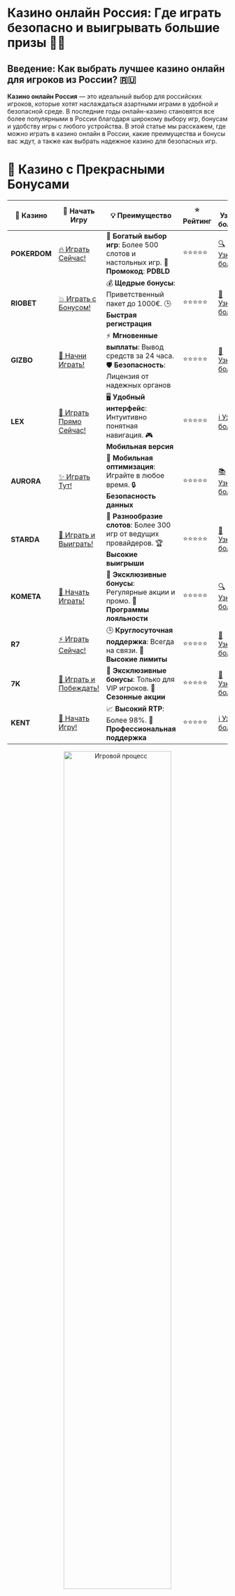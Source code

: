 # **Казино онлайн Россия: Где играть безопасно и выигрывать большие призы** 🎰💸

## Введение: Как выбрать лучшее казино онлайн для игроков из России? 🇷🇺

**Казино онлайн Россия** — это идеальный выбор для российских игроков, которые хотят наслаждаться азартными играми в удобной и безопасной среде. В последние годы онлайн-казино становятся все более популярными в России благодаря широкому выбору игр, бонусам и удобству игры с любого устройства. В этой статье мы расскажем, где можно играть в казино онлайн в России, какие преимущества и бонусы вас ждут, а также как выбрать надежное казино для безопасных игр.

# 🌟 Казино с Прекрасными Бонусами

| 🎲 **Казино** | 🔗 **Начать Игру** | 💡 **Преимущество** | ⭐ **Рейтинг** | 🔗 **Узнать больше** | 🆕 **Новая информация** |
|--------------|---------------------|---------------------|----------------|----------------------|-------------------------|
| **POKERDOM**  | [🔥 Играть Сейчас!](https://brandplay.link/4k77v2yx) | 🎉 **Богатый выбор игр**: Более 500 слотов и настольных игр. 🎁 **Промокод**: **PDBLD** | ⭐⭐⭐⭐⭐ | [🔍 Узнать больше](https://brandplay.link/4k77v2yx) | 🏆 **Победители турниров** получают эксклюзивные подарки! |
| **RIOBET**    | [💥 Играть с Бонусом!](https://brandplay.link/7xBLTPyj) | 💰 **Щедрые бонусы**: Приветственный пакет до 1000€. 🕒 **Быстрая регистрация** | ⭐⭐⭐⭐⭐ | [📖 Узнать больше](https://brandplay.link/7xBLTPyj) | 💬 **Поддержка 24/7** для комфортной игры в любое время! |
| **GIZBO**     | [🚀 Начни Играть!](https://brandplay.link/bprXw4YV) | ⚡ **Мгновенные выплаты**: Вывод средств за 24 часа. 🛡️ **Безопасность**: Лицензия от надежных органов | ⭐⭐⭐⭐⭐ | [📝 Узнать больше](https://brandplay.link/bprXw4YV) | 🔒 **SSL-шифрование** для максимальной безопасности данных игроков. |
| **LEX**       | [💎 Играть Прямо Сейчас!](https://brandplay.link/zW4hdDFV) | 🖥️ **Удобный интерфейс**: Интуитивно понятная навигация. 🎮 **Мобильная версия** | ⭐⭐⭐⭐⭐ | [ℹ️ Узнать больше](https://brandplay.link/zW4hdDFV) | 📱 **Поддержка всех мобильных устройств** для удобства игры в любом месте. |
| **AURORA**    | [✨ Играть Тут!](https://10trafic-stat2.com/click/668546556bcc6313411604bd/6766/13032/subaccount) | 📱 **Мобильная оптимизация**: Играйте в любое время. 🔒 **Безопасность данных** | ⭐⭐⭐⭐⭐ | [📚 Узнать больше](https://10trafic-stat2.com/click/668546556bcc6313411604bd/6766/13032/subaccount) | 🌍 **Международная лицензия** на деятельность в разных странах. |
| **STARDА**    | [🎉 Играть и Выиграть!](https://brandplay.link/fB7xwRFL) | 🎰 **Разнообразие слотов**: Более 300 игр от ведущих провайдеров. 🏆 **Высокие выигрыши** | ⭐⭐⭐⭐⭐ | [🔎 Узнать больше](https://brandplay.link/fB7xwRFL) | 🎉 **Ежемесячные турниры** с крупными призами! |
| **KOMETA**    | [🎁 Начать Играть!](https://brandplay.link/8ZymQJV8) | 🎁 **Эксклюзивные бонусы**: Регулярные акции и промо. 🔄 **Программы лояльности** | ⭐⭐⭐⭐⭐ | [🔍 Узнать больше](https://brandplay.link/8ZymQJV8) | 🌟 **Персонализированные предложения** для долгосрочных игроков. |
| **R7**        | [⚡ Играть Сейчас!](https://brandplay.link/bMd3Yjsw) | 🕒 **Круглосуточная поддержка**: Всегда на связи. 💸 **Высокие лимиты** | ⭐⭐⭐⭐⭐ | [📖 Узнать больше](https://brandplay.link/bMd3Yjsw) | 🎯 **Рейтинг игроков** для лучших участников. |
| **7K**        | [🎯 Играть и Побеждать!](https://brandplay.link/BvQyFShp) | 🌟 **Эксклюзивные бонусы**: Только для VIP игроков. 🎉 **Сезонные акции** | ⭐⭐⭐⭐⭐ | [📝 Узнать больше](https://brandplay.link/BvQyFShp) | 🥇 **Особые привилегии** для постоянных игроков. |
| **KENT**      | [🔑 Начать Игру!](https://brandplay.link/Fv2WP3js) | 📈 **Высокий RTP**: Более 98%. 💼 **Профессиональная поддержка** | ⭐⭐⭐⭐⭐ | [ℹ️ Узнать больше](https://brandplay.link/Fv2WP3js) | 💬 **Поддержка на нескольких языках** для удобства игроков. |

<div align="center"> <img src="https://i.pinimg.com/originals/1d/b3/25/1db325483acbe642c6d4e6fdd73a4988.gif" alt="Игровой процесс" width="70%"> </div>
---

# 🚀 Быстрые Выигрыши и Поддержка

| 🎲 **Казино** | 🔗 **Начать Игру** | 💡 **Преимущество** | ⭐ **Рейтинг** | 🔗 **Узнать больше** | 🆕 **Новая информация** |
|--------------|---------------------|---------------------|----------------|----------------------|-------------------------|
| **GAMA**      | [🎯 Играть Прямо Сейчас!](https://brandplay.link/j6NMKsDz) | 🔍 **Интуитивный интерфейс**: Легкость использования. 🏅 **Престижные турниры** | ⭐⭐⭐⭐☆ | [🔎 Узнать больше](https://brandplay.link/j6NMKsDz) | 🏆 **Турниры с большими призами** каждый месяц. |
| **ONION**     | [💥 Играть и Выигрывать!](https://brandplay.link/zBGRVpQ9) | 🤑 **Низкие ставки**: Идеально для начинающих. 🔄 **Быстрые выводы** | ⭐⭐⭐⭐☆ | [🔍 Узнать больше](https://brandplay.link/zBGRVpQ9) | 🎮 **Казино для новичков** с простыми правилами. |
| **ЧЕМПИОН**   | [🏅 Играть в Турнире!](https://temon-gter.cfd/go/lRq?p80412p304504pcc44t17455) | 🏅 **Лояльная программа**: Награды за активность. 🎁 **Ежемесячные бонусы** | ⭐⭐⭐⭐☆ | [📖 Узнать больше](https://temon-gter.cfd/go/lRq?p80412p304504pcc44t17455) | 🥇 **Турниры и лояльность** — каждый шаг вознаграждается. |
| **VAVADA**    | [🚀 Играть Без Ожидания!](https://vavadapartner.pro/?promo=ea5c9275-6854-4505-94fc-95ab18221945-linkb2) | 🚀 **Быстрая регистрация**: Начните играть мгновенно. 🔐 **Безопасные транзакции** | ⭐⭐⭐⭐☆ | [📝 Узнать больше](https://vavadapartner.pro/?promo=ea5c9275-6854-4505-94fc-95ab18221945-linkb2) | 🏆 **Программа для новых игроков** с бонусами за регистрацию. |
| **FRIENDS**   | [🎉 Играть и Развлекаться!](https://gofriends.mba/linkb2) | 🤝 **Социальные игры**: Играйте с друзьями. 🌐 **Мультиплатформенность** | ⭐⭐⭐⭐☆ | [ℹ️ Узнать больше](https://gofriends.mba/linkb2) | 🎮 **Играйте с друзьями** и зарабатывайте бонусы за совместные действия. |
| **1WIN**      | [⚡ Играть и Выигрывать!](https://brandplay.link/smXVpBbG) | 🏆 **Спортивные ставки**: Широкий выбор видов спорта. 💵 **Высокие коэффициенты** | ⭐⭐⭐⭐☆ | [📚 Узнать больше](https://brandplay.link/smXVpBbG) | ⚽ **Бонусы на спортивные ставки** для активных игроков. |
| **DRIP**      | [💥 Играть Сразу!](https://drp-ircp01.com/c07e6a3db) | 🌐 **Инновационные игры**: Новейшие игровые технологии. 🛡️ **Высокая безопасность** | ⭐⭐⭐⭐☆ | [🔎 Узнать больше](https://drp-ircp01.com/c07e6a3db) | 🔧 **Инновационные функции** для удобства игры. |
| **JOYCASINO** | [🎰 Играть И Побеждать!](https://rpc30.call2me.pro/?/ru/registration?apkpop=0&partner=p24970p3291217pc98f) | 🎁 **Приятные бонусы**: Ежедневные акции и подарки. 🕹️ **Разнообразие игр** | ⭐⭐⭐⭐☆ | [🔍 Узнать больше](https://rpc30.call2me.pro/?/ru/registration?apkpop=0&partner=p24970p3291217pc98f) | 🎉 **Щедрые фриспины** для новых игроков. |
| **PLAYFORTUNA** | [🔥 Играть С Бонусом!](https://fortunapromo.net/alt/playfortuna/registration?0dc4a9362a71feb7e3f165fb8e766f70) | 🎉 **Регулярные акции**: Бонусы, фриспины и многое другое. 🏅 **Турниры** | ⭐⭐⭐⭐☆ | [📚 Узнать больше](https://fortunapromo.net/alt/playfortuna/registration?0dc4a9362a71feb7e3f165fb8e766f70) | 🎯 **Выгодные предложения** на популярные игры. |
| **SYKAA**     | [💸 Играть Сейчас!](https://s-two-way.com/?source=linkb2&pid=30697) | 💸 **Доступные ставки**: Идеально для новичков. 🎁 **Щедрые бонусы** | ⭐⭐⭐⭐☆ | [🔍 Узнать больше](https://s-two-way.com/?source=linkb2&pid=30697) | 💥 **Акции с большими бонусами** для новичков и опытных игроков. |

<div align="center"> <img src="https://schaeffers-cdn.s3.amazonaws.com/images/default-source/schaeffers-cdn-images/default-images/sectors/bigstock-casino-gambling-concept-with-f-369012793.jpg?sfvrsn=493ad806_4" alt="Игровой процесс" width="70%"> </div>
---

# 💸 Казино с Привлекательными Программами Лояльности

| 🎲 **Казино** | 🔗 **Начать Игру** | 💡 **Преимущество** | ⭐ **Рейтинг** | 🔗 **Узнать больше** | 🆕 **Новая информация** |
|--------------|---------------------|---------------------|----------------|----------------------|-------------------------|
| **KOMETA**    | [🎯 Начни Играть!](https://brandplay.link/8ZymQJV8) | 🎁 **Эксклюзивные бонусы**: Регулярные акции и промо. 🔄 **Программы лояльности** | ⭐⭐⭐⭐⭐ | [🔍 Узнать больше](https://brandplay.link/8ZymQJV8) | 🌟 **Персонализированные предложения** для долгосрочных игроков. |
| **1Xslots**   | [🏅 Играть Прямо Сейчас!](https://brandplay.link/hSB1khtr) | 🎉 **Множество акций**: Еженедельные бонусы и турниры. 🛡️ **Безопасность** | ⭐⭐⭐⭐⭐ | [📚 Узнать больше](https://brandplay.link/hSB1khtr) | 🏅 **Награды за активность**: участники программы лояльности получают специальные привилегии. |
| **R7**        | [🚀 Играть Сейчас!](https://brandplay.link/bMd3Yjsw) | 🕒 **Круглосуточная поддержка**: Всегда на связи. 💸 **Высокие лимиты** | ⭐⭐⭐⭐⭐ | [📖 Узнать больше](https://brandplay.link/bMd3Yjsw) | 💬 **VIP-поддержка** для постоянных игроков с приоритетом. |

<div align="center"> <img src="https://i.pinimg.com/originals/1d/b3/25/1db325483acbe642c6d4e6fdd73a4988.gif" alt="Игровой процесс" width="70%"> </div>
---

---

## 1. **Преимущества игры в казино онлайн для игроков из России** 🇷🇺

### 1.1 **Доступность и удобство** 📱

Онлайн-казино позволяют играть в любое время суток и с любого устройства — будь то компьютер, смартфон или планшет. Это дает российским игрокам уникальную возможность наслаждаться играми без ограничений по времени и месту.

### 1.2 **Широкий выбор игр** 🎮

Онлайн-казино предлагают разнообразие игр: от классических слотов до настольных игр, таких как рулетка, покер, баккара и другие. Вы можете выбрать игры с различными ставками, бонусами и уровнями сложности.

### 1.3 **Бонусы и акции для новых игроков** 🎁

Многие онлайн-казино предлагают щедрые бонусы за регистрацию, фриспины и другие акции, которые увеличивают шансы на выигрыш. Это идеальный способ начать свою игру с дополнительными средствами или бесплатными вращениями.

---

## 2. **Где играть в казино онлайн в России?** 🌍

### 2.1 **Pokerdom** 🃏

**Pokerdom** — это одно из самых популярных онлайн-казино для игроков из России. Казино предлагает широкий выбор игр, бонусы для новых игроков и быстрые выплаты. Здесь также можно найти турниры по покеру и другие азартные игры.

- **Бонусы**: Приветственные бонусы, фриспины, бонусы за депозит.
- **Игры**: Слоты, покер, рулетка, настольные игры.
- **Методы пополнения**: Банковские карты, электронные кошельки и криптовалюты.

### 2.2 **Riobet** 💰

**Riobet** — это лицензированное казино с множеством слотов, настольных игр и выгодными бонусами. Казино предлагает удобные способы пополнения счета и вывода средств, а также поддержку множества популярных платежных систем.

- **Бонусы**: Бонусы на первый депозит, бесплатные вращения.
- **Игры**: Слоты, рулетка, покер, игры с живыми дилерами.
- **Методы пополнения**: Карты, электронные кошельки, криптовалюты.

### 2.3 **Gizbo** 🎮

**Gizbo** предлагает уникальные бонусы и разнообразие игр для игроков из России. Казино популярно благодаря своему простому интерфейсу и большому выбору слотов с щедрыми бонусами.

- **Бонусы**: Бонусы за регистрацию, фриспины и депозитные бонусы.
- **Игры**: Слоты, рулетка, настольные игры, лайв-казино.
- **Методы пополнения**: Электронные кошельки, карты, криптовалюты.

### 2.4 **LEX** 🔥

**LEX** — это надежное казино с лицензией, которое привлекает российских игроков щедрыми бонусами, большим выбором игр и быстрыми выплатами.

- **Бонусы**: Приветственный бонус, бонусы на депозит.
- **Игры**: Слоты, рулетка, покер, баккара и другие игры.
- **Методы пополнения**: Поддержка множества платежных систем, включая криптовалюты.

---

## 3. **Как выбрать надежное казино онлайн в России?** 🏅

### 3.1 **Проверка лицензии** 🛡️

Очень важно выбирать только те онлайн-казино, которые имеют лицензию от авторитетных регуляторов. Это гарантирует честность игр и безопасность ваших данных и средств.

### 3.2 **Отзывы игроков** 📝

Перед регистрацией в казино обязательно почитайте отзывы других игроков. Это поможет вам понять, насколько честным и надежным является выбранное казино, а также какие бонусы и предложения оно предоставляет.

### 3.3 **Методы пополнения и вывода средств** 💳

Проверьте, какие методы пополнения и вывода средств предлагает казино. Лучше выбрать платформу с поддержкой популярных платежных систем, таких как банковские карты, электронные кошельки и криптовалюты.

---

## 4. **Как играть безопасно в онлайн-казино в России?** 🔒

### 4.1 **Используйте только проверенные казино** ✅

Выбирайте казино, которые имеют лицензии и хорошо зарекомендовали себя на рынке. Не играйте на платформах, которые не имеют лицензии или отзывов от игроков.

### 4.2 **Устанавливайте лимиты на ставки** 💸

Чтобы избежать нежелательных финансовых потерь, всегда устанавливайте лимиты на свои ставки и не превышайте их. Играйте ответственно и не рискуйте большими суммами.

### 4.3 **Следите за безопасностью своих данных** 🔐

Не забывайте использовать надежные пароли и двухфакторную аутентификацию для защиты своего аккаунта. Никогда не делитесь личной информацией с третьими лицами.

---

## Заключение: Наслаждайтесь игрой в казино онлайн в России! 🏆

**Казино онлайн Россия** предоставляет отличные возможности для игроков, которые хотят наслаждаться азартными играми в удобной и безопасной среде. Выбирайте надежное казино, читайте отзывы и бонусные предложения, играйте ответственно и выигрывайте!

---

Наслаждайтесь игрой в лучших онлайн-казино с бонусами и призами! 🎰💥
